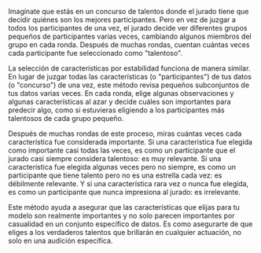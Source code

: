 Imagínate que estás en un concurso de talentos donde el jurado tiene que decidir quiénes son los mejores participantes. Pero en vez de juzgar a todos los participantes de una vez, el jurado decide ver diferentes grupos pequeños de participantes varias veces, cambiando algunos miembros del grupo en cada ronda. Después de muchas rondas, cuentan cuántas veces cada participante fue seleccionado como "talentoso".

La selección de características por estabilidad funciona de manera similar. En lugar de juzgar todas las características (o "participantes") de tus datos (o "concurso") de una vez, este método revisa pequeños subconjuntos de tus datos varias veces. En cada ronda, elige algunas observaciones y algunas características al azar y decide cuáles son importantes para predecir algo, como si estuvieras eligiendo a los participantes más talentosos de cada grupo pequeño.

Después de muchas rondas de este proceso, miras cuántas veces cada característica fue considerada importante. Si una característica fue elegida como importante casi todas las veces, es como un participante que el jurado casi siempre considera talentoso: es muy relevante. Si una característica fue elegida algunas veces pero no siempre, es como un participante que tiene talento pero no es una estrella cada vez: es débilmente relevante. Y si una característica rara vez o nunca fue elegida, es como un participante que nunca impresiona al jurado: es irrelevante.

Este método ayuda a asegurar que las características que elijas para tu modelo son realmente importantes y no solo parecen importantes por casualidad en un conjunto específico de datos. Es como asegurarte de que eliges a los verdaderos talentos que brillarán en cualquier actuación, no solo en una audición específica.